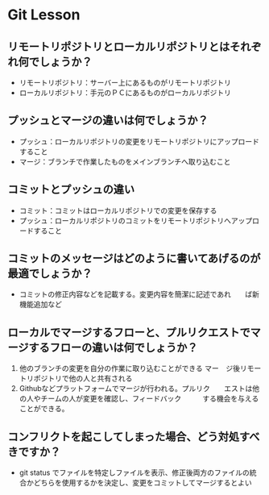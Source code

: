 # Git Lesson

## リモートリポジトリとローカルリポジトリとはそれぞれ何でしょうか？
- リモートリポジトリ：サーバー上にあるものがリモートリポジトリ
- ローカルリポジトリ：手元のＰＣにあるものがローカルリポジトリ

## プッシュとマージの違いは何でしょうか？
- プッシュ：ローカルリポジトリの変更をリモートリポジトリにアップロード すること
- マージ：ブランチで作業したものをメインブランチへ取り込むこと

## コミットとプッシュの違い
- コミット：コミットはローカルリポジトリでの変更を保存する
- プッシュ：ローカルリポジトリのコミットをリモートリポジトリへアップロードすること

## コミットのメッセージはどのように書いてあげるのが最適でしょうか？
- コミットの修正内容などを記載する。変更内容を簡潔に記述であれ　　ば新機能追加など


## ローカルでマージするフローと、プルリクエストでマージするフローの違いは何でしょうか？
1. 他のブランチの変更を自分の作業に取り込むことができる マー　ジ後リモートリポジトリで他の人と共有される
1. Githubなどプラットフォームでマージが行われる。プルリク　　エストは他の人やチームの人が変更を確認し、フィードバック　　　する機会を与えることができる。 

## コンフリクトを起こしてしまった場合、どう対処すべきですか？
- git status でファイルを特定しファイルを表示、修正後両方のファイルの統合かどちらを使用するかを決定し、変更をコミットしてマージするとよい
